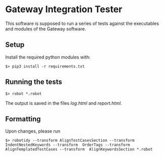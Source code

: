 # Gateway Integration Tester

This software is supposed to run a series of tests against the executables and modules of the Gateway software.

## Setup

Install the required python modules with:

```
$> pip3 install -r requirements.txt
```

##  Running the tests

```
$> robot *.robot
```

The output is saved in the files _log.html_ and _report.html_.

##  Formatting

Upon changes, please run 

```
$> robotidy --transform AlignTestCasesSection --transform IndentNestedKeywords --transform  OrderTags --transform AlignTemplatedTestCases --transform  AlignKeywordsSection *.robot
```
